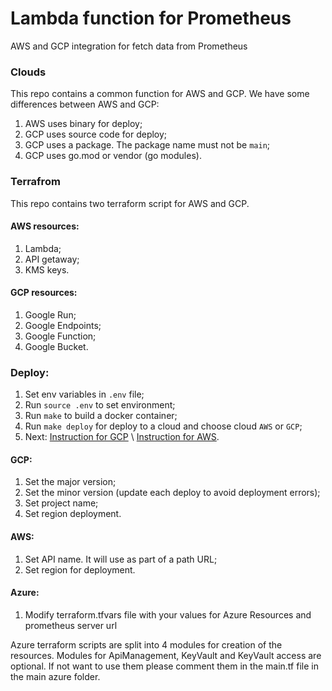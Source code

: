 # Lambda function for Prometheus

AWS and GCP integration for fetch data from Prometheus

### Clouds
This repo contains a common function for AWS and GCP. We have some differences between AWS and GCP:
1. AWS uses binary for deploy;
2. GCP uses source code for deploy;
3. GCP uses a package. The package name must not be `main`;
4. GCP uses go.mod or vendor (go modules).


### Terrafrom
This repo contains two terraform script for AWS and GCP.

#### AWS resources:
1. Lambda;
2. API getaway;
3. KMS keys.

#### GCP resources:
1. Google Run;
2. Google Endpoints;
3. Google Function;
4. Google Bucket.

### Deploy:
1. Set env variables in `.env` file;
2. Run `source .env` to set environment; 
3. Run `make` to build a docker container;
4. Run `make deploy` for deploy to a cloud and choose cloud `AWS` or `GCP`;
5. Next: [Instruction for GCP](#GCP) \ [Instruction for AWS](#AWS).

#### GCP:
1. Set the major version;
2. Set the minor version (update each deploy to avoid deployment errors);
3. Set project name;
4. Set region deployment.

#### AWS:
1. Set API name. It will use as part of a path URL;
2. Set region for deployment.

#### Azure:
1. Modify terraform.tfvars file with your values for Azure Resources and prometheus server url

Azure terraform scripts are split into 4 modules for creation of the resources. Modules for ApiManagement, KeyVault and KeyVault access are optional. If not want to use them please comment them in the main.tf file in the main azure folder.